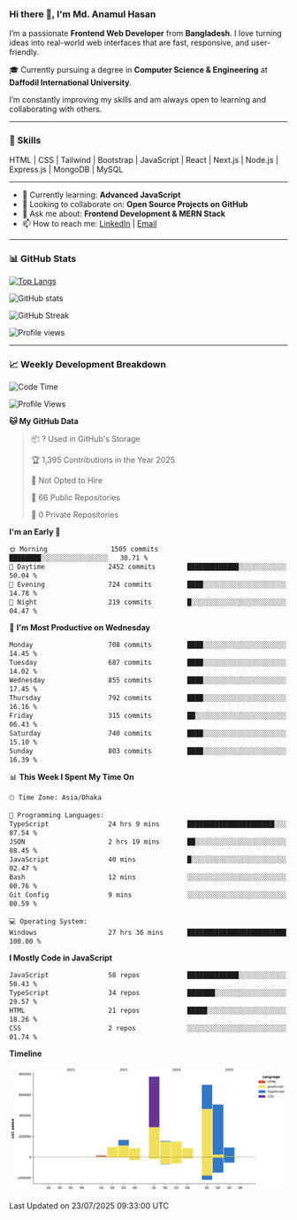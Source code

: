 ### Hi there 👋, I'm Md. Anamul Hasan

I’m a passionate **Frontend Web Developer** from **Bangladesh**. I love turning ideas into real-world web interfaces that are fast, responsive, and user-friendly.

🎓 Currently pursuing a degree in **Computer Science & Engineering** at **Daffodil International University**.

I’m constantly improving my skills and am always open to learning and collaborating with others.

---

### 🚀 Skills
HTML | CSS | Tailwind | Bootstrap | JavaScript | React | Next.js | Node.js | Express.js | MongoDB | MySQL 

---

- 🌱 Currently learning: **Advanced JavaScript**
- 👯 Looking to collaborate on: **Open Source Projects on GitHub**
- 💬 Ask me about: **Frontend Development & MERN Stack**
- 📫 How to reach me: [LinkedIn](https://www.linkedin.com/in/mdanamulhasan201) | [Email](mailto:anamulhasan3625@gmail.com)

---

### 📊 GitHub Stats

[![Top Langs](https://github-readme-stats.vercel.app/api/top-langs/?username=mdanamulhasan201&layout=compact)](https://github.com/anuraghazra/github-readme-stats)

![GitHub stats](https://github-readme-stats.vercel.app/api?username=mdanamulhasan201&show_icons=true&count_private=true&theme=tokyonight)

![GitHub Streak](https://streak-stats.demolab.com?user=mdanamulhasan201&theme=tokyonight)

![Profile views](https://gpvc.arturio.dev/mdanamulhasan201)

---

### 📈 Weekly Development Breakdown

<!--START_SECTION:waka-->
![Code Time](http://img.shields.io/badge/Code%20Time-459%20hrs%2036%20mins-blue)

![Profile Views](http://img.shields.io/badge/Profile%20Views-0-blue)

**🐱 My GitHub Data** 

> 📦 ? Used in GitHub's Storage 
 > 
> 🏆 1,395 Contributions in the Year 2025
 > 
> 🚫 Not Opted to Hire
 > 
> 📜 66 Public Repositories 
 > 
> 🔑 0 Private Repositories 
 > 
**I'm an Early 🐤** 

```text
🌞 Morning                1505 commits        ████████░░░░░░░░░░░░░░░░░   30.71 % 
🌆 Daytime                2452 commits        █████████████░░░░░░░░░░░░   50.04 % 
🌃 Evening                724 commits         ████░░░░░░░░░░░░░░░░░░░░░   14.78 % 
🌙 Night                  219 commits         █░░░░░░░░░░░░░░░░░░░░░░░░   04.47 % 
```
📅 **I'm Most Productive on Wednesday** 

```text
Monday                   708 commits         ████░░░░░░░░░░░░░░░░░░░░░   14.45 % 
Tuesday                  687 commits         ████░░░░░░░░░░░░░░░░░░░░░   14.02 % 
Wednesday                855 commits         ████░░░░░░░░░░░░░░░░░░░░░   17.45 % 
Thursday                 792 commits         ████░░░░░░░░░░░░░░░░░░░░░   16.16 % 
Friday                   315 commits         ██░░░░░░░░░░░░░░░░░░░░░░░   06.43 % 
Saturday                 740 commits         ████░░░░░░░░░░░░░░░░░░░░░   15.10 % 
Sunday                   803 commits         ████░░░░░░░░░░░░░░░░░░░░░   16.39 % 
```


📊 **This Week I Spent My Time On** 

```text
🕑︎ Time Zone: Asia/Dhaka

💬 Programming Languages: 
TypeScript               24 hrs 9 mins       ██████████████████████░░░   87.54 % 
JSON                     2 hrs 19 mins       ██░░░░░░░░░░░░░░░░░░░░░░░   08.45 % 
JavaScript               40 mins             █░░░░░░░░░░░░░░░░░░░░░░░░   02.47 % 
Bash                     12 mins             ░░░░░░░░░░░░░░░░░░░░░░░░░   00.76 % 
Git Config               9 mins              ░░░░░░░░░░░░░░░░░░░░░░░░░   00.59 % 

💻 Operating System: 
Windows                  27 hrs 36 mins      █████████████████████████   100.00 % 
```

**I Mostly Code in JavaScript** 

```text
JavaScript               58 repos            █████████████░░░░░░░░░░░░   50.43 % 
TypeScript               34 repos            ███████░░░░░░░░░░░░░░░░░░   29.57 % 
HTML                     21 repos            █████░░░░░░░░░░░░░░░░░░░░   18.26 % 
CSS                      2 repos             ░░░░░░░░░░░░░░░░░░░░░░░░░   01.74 % 
```



**Timeline**

![Lines of Code chart](https://raw.githubusercontent.com/mdanamulhasan201/mdanamulhasan201/main/assets/bar_graph.png)


 Last Updated on 23/07/2025 09:33:00 UTC
<!--END_SECTION:waka-->
